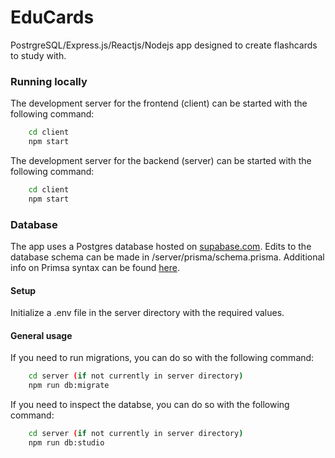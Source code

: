 # EduCards

PostrgreSQL/Express.js/Reactjs/Nodejs app designed to create flashcards to study with.

### Running locally

The development server for the frontend (client) can be started with the following command:

```bash
    cd client
    npm start
```

The development server for the backend (server) can be started with the following command:

```bash
    cd client
    npm start
```

### Database

The app uses a Postgres database hosted on [supabase.com](https://supabase.com/). Edits to the database schema can be made in /server/prisma/schema.prisma. Additional info on Primsa syntax can be found [here](https://www.prisma.io/docs/orm/prisma-schema).

#### Setup

Initialize a .env file in the server directory with the required values.

#### General usage

If you need to run migrations, you can do so with the following command:

```bash
    cd server (if not currently in server directory)
    npm run db:migrate
```

If you need to inspect the databse, you can do so with the following command:

```bash
    cd server (if not currently in server directory)
    npm run db:studio
```

